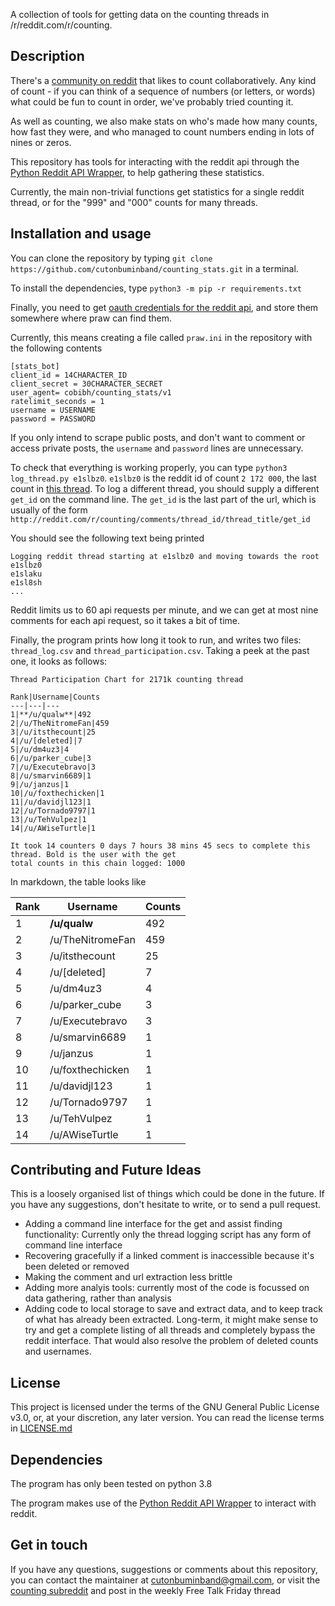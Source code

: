A collection of tools for getting data on the counting threads in /r/reddit.com/r/counting.

## Description
There's a [community on reddit](www.reddit.com/r/counting) that likes to count collaboratively. Any kind of count - if you can think of a sequence of numbers (or letters, or words) what could be fun to count in order, we've probably tried counting it.

As well as counting, we also make stats on who's made how many counts, how fast they were, and who managed to count numbers ending in lots of nines or zeros.

This repository has tools for interacting with the reddit api through the [Python Reddit API Wrapper](https://praw.readthedocs.io/en/latest/), to help gathering these statistics.

Currently, the main non-trivial functions get statistics for a single reddit thread, or for the "999" and "000" counts for many threads.

## Installation and usage
You can clone the repository by typing `git clone https://github.com/cutonbuminband/counting_stats.git` in a terminal.

To install the dependencies, type `python3 -m pip -r requirements.txt`

Finally, you need to get [oauth credentials for the reddit api](https://github.com/reddit-archive/reddit/wiki/OAuth2), and store them somewhere where praw can find them.

Currently, this means creating a file called `praw.ini` in the repository with the following contents

```
[stats_bot]
client_id = 14CHARACTER_ID
client_secret = 30CHARACTER_SECRET
user_agent= cobibh/counting_stats/v1
ratelimit_seconds = 1
username = USERNAME
password = PASSWORD
```

If you only intend to scrape public posts, and don't want to comment or access private posts, the `username` and `password` lines are unnecessary.

To check that everything is working properly, you can type `python3 log_thread.py e1slbz0`. `e1slbz0` is the reddit id of count `2 172 000`, the last count in [this thread](https://www.reddit.com/r/counting/comments/8w151j/2171k_counting_thread/e1slbz0/). To log a different thread, you should supply a different `get_id` on the command line. The `get_id` is the last part of the url, which is usually of the form `http://reddit.com/r/counting/comments/thread_id/thread_title/get_id`

You should see the following text being printed
```
Logging reddit thread starting at e1slbz0 and moving towards the root
e1slbz0
e1slaku
e1sl8sh
...
```

Reddit limits us to 60 api requests per minute, and we can get at most nine comments for each api request, so it takes a bit of time.

Finally, the program prints how long it took to run, and writes two files: `thread_log.csv` and `thread_participation.csv`. Taking a peek at the past one, it looks as follows:

```
Thread Participation Chart for 2171k counting thread

Rank|Username|Counts
---|---|---
1|**/u/qualw**|492
2|/u/TheNitromeFan|459
3|/u/itsthecount|25
4|/u/[deleted]|7
5|/u/dm4uz3|4
6|/u/parker_cube|3
7|/u/Executebravo|3
8|/u/smarvin6689|1
9|/u/janzus|1
10|/u/foxthechicken|1
11|/u/davidjl123|1
12|/u/Tornado9797|1
13|/u/TehVulpez|1
14|/u/AWiseTurtle|1

It took 14 counters 0 days 7 hours 38 mins 45 secs to complete this thread. Bold is the user with the get
total counts in this chain logged: 1000
```

In markdown, the table looks like

Rank|Username|Counts
---|---|---
1|**/u/qualw**|492
2|/u/TheNitromeFan|459
3|/u/itsthecount|25
4|/u/[deleted]|7
5|/u/dm4uz3|4
6|/u/parker_cube|3
7|/u/Executebravo|3
8|/u/smarvin6689|1
9|/u/janzus|1
10|/u/foxthechicken|1
11|/u/davidjl123|1
12|/u/Tornado9797|1
13|/u/TehVulpez|1
14|/u/AWiseTurtle|1

## Contributing and Future Ideas
This is a loosely organised list of things which could be done in the future. If you have any suggestions, don't hesitate to write, or to send a pull request.

* Adding a command line interface for the get and assist finding functionality: Currently only the thread logging script has any form of command line interface
* Recovering gracefully if a linked comment is inaccessible because it's been deleted or removed
* Making the comment and url extraction less brittle
* Adding more analyis tools: currently most of the code is focussed on data gathering, rather than analysis
* Adding code to local storage to save and extract data, and to keep track of what has already been extracted. Long-term, it might make sense to try and get a complete listing of all threads and completely bypass the reddit interface. That would also resolve the problem of deleted counts and usernames.
## License

This project is licensed under the terms of the GNU General Public License v3.0, or, at your discretion, any later version. You can read the license terms in [LICENSE.md](https://github.com/cutonbuminband/counting_stats/blob/master/LICENSE.md)

## Dependencies

The program has only been tested on python 3.8

The program makes use of the [Python Reddit API Wrapper](https://praw.readthedocs.io/en/latest/) to interact with reddit.

## Get in touch

If you have any questions, suggestions or comments about this repository, you can contact the maintainer at cutonbuminband@gmail.com, or visit the [counting subreddit](www.reddit.com/r/counting) and post in the weekly Free Talk Friday thread
